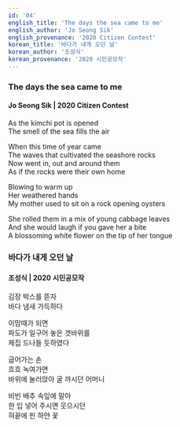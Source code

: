 ```yaml
---
id: '04'
english_title: 'The days the sea came to me' 
english_author: 'Jo Seong Sik'
english_provenance: '2020 Citizen Contest'
korean_title: '바다가 내게 오던 날'
korean_author: '조성식'
korean_provenance: '2020 시민공모작'
---
```


### The days the sea came to me
#### Jo Seong Sik | 2020 Citizen Contest

As the kimchi pot is opened\
The smell of the sea fills the air

When this time of year came\
The waves that cultivated the seashore rocks\
Now went in, out and around them\
As if the rocks were their own home

Blowing to warm up\
Her weathered hands\
My mother used to sit on a rock opening oysters

She rolled them in a mix of young cabbage leaves\
And she would laugh if you gave her a bite\
A blossoming white flower on the tip of her tongue

### 바다가 내게 오던 날
#### 조성식 | 2020 시민공모작

김장 박스를 뜯자\
바다 냄새 가득하다

이맘때가 되면\
파도가 일구어 놓은 갯바위를\
제집 드나들 듯하였다

굽어가는 손\
흐흐 녹여가면\
바위에 눌러앉아 굴 까시던 어머니

비빈 배추 속잎에 말아\
한 입 넣어 주시면 웃으시던\
혀끝에 핀 하얀 꽃
